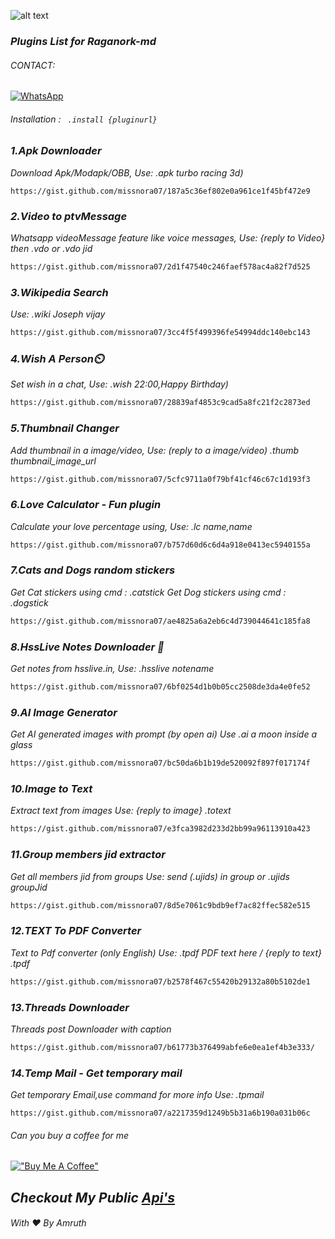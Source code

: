 ![alt text](https://encrypted-tbn0.gstatic.com/images?q=tbn:ANd9GcQ3YUxlP0tXVD4Ljz9zgnje-PJ9NzI4o40O7A&usqp=CAU)
### _Plugins List for Raganork-md_
###### _CONTACT:_

[![WhatsApp](https://img.shields.io/badge/-WhatsApp-4CA143?style=flat&logo=APIs&logoColor=white)](https://wa.me/17732956880?text=*_From+Github🌿_*)

###### _Installation : ``` .install {pluginurl}```_

<!-- PLUGIN LIST-->
### _1.Apk Downloader_
_Download Apk/Modapk/OBB, 
Use: .apk turbo racing 3d)_
```
https://gist.github.com/missnora07/187a5c36ef802e0a961ce1f45bf472e9
```
### _2.Video to ptvMessage_
_Whatsapp videoMessage feature like voice messages, 
Use: {reply to Video} then .vdo or .vdo jid_
```sh
https://gist.github.com/missnora07/2d1f47540c246faef578ac4a82f7d525
```
### _3.Wikipedia Search_
_Use: .wiki Joseph vijay_
```sh
https://gist.github.com/missnora07/3cc4f5f499396fe54994ddc140ebc143
```
### _4.Wish A Person⏲️_
_Set wish in a chat, 
Use: .wish 22:00,Happy Birthday)_
```sh
https://gist.github.com/missnora07/28839af4853c9cad5a8fc21f2c2873ed
```
### _5.Thumbnail Changer_
_Add thumbnail in a image/video, 
Use: (reply to a image/video) .thumb thumbnail_image_url_
```sh
https://gist.github.com/missnora07/5cfc9711a0f79bf41cf46c67c1d193f3
```
### _6.Love Calculator - Fun plugin_
_Calculate your love percentage using, 
Use: .lc name,name_
```sh
https://gist.github.com/missnora07/b757d60d6c6d4a918e0413ec5940155a
```
### _7.Cats and Dogs random stickers_
_Get Cat stickers using cmd : .catstick
Get Dog stickers using  cmd : .dogstick_
```sh
https://gist.github.com/missnora07/ae4825a6a2eb6c4d739044641c185fa8
```
### _8.HssLive Notes Downloader 📓_
_Get notes from hsslive.in, 
Use: .hsslive notename_
```sh
https://gist.github.com/missnora07/6bf0254d1b0b05cc2508de3da4e0fe52
```
### _9.AI Image Generator_
_Get AI generated images with prompt
(by open ai)
Use .ai a moon inside a glass_
```sh
https://gist.github.com/missnora07/bc50da6b1b19de520092f897f017174f
```
### _10.Image to Text_
_Extract text from images
Use: {reply to image} .totext_
```sh
https://gist.github.com/missnora07/e3fca3982d233d2bb99a96113910a423
```
### _11.Group members jid extractor_

_Get all members jid from groups
Use: send (.ujids) in group or .ujids groupJid_
```sh
https://gist.github.com/missnora07/8d5e7061c9bdb9ef7ac82ffec582e515
```
### _12.TEXT To PDF Converter_
_Text to Pdf converter (only English) 
Use: .tpdf PDF text here / {reply to text} .tpdf_
```sh
https://gist.github.com/missnora07/b2578f467c55420b29132a80b5102de1
```
### _13.Threads Downloader_
_Threads post Downloader with caption_
```sh
https://gist.github.com/missnora07/b61773b376499abfe6e0ea1ef4b3e333/
```
### _14.Temp Mail - Get temporary mail_
_Get temporary Email,use command for more info_
_Use: .tpmail_
```
https://gist.github.com/missnora07/a2217359d1249b5b31a6b190a031b06c
```

###### _Can you buy a coffee for me_
[!["Buy Me A Coffee"](https://www.buymeacoffee.com/assets/img/custom_images/orange_img.png)](https://www.buymeacoffee.com/am1uth)

## _Checkout My Public [**Api's**](https://github.com/missnora07/rgnk-x-nora-plugins/wiki/API-LIST)_

###### With ❤️ By Amruth
